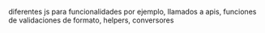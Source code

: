 diferentes js para funcionalidades por ejemplo, llamados a apis, funciones de validaciones de formato, helpers, conversores